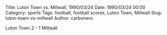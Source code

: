 Title: Luton Town vs. Millwall, 1990/03/24
Date: 1990/03/24 00:00
Category: sports
Tags: football, football scores, Luton Town, Millwall
Slug: luton-town-vs-millwall
Author: carbonero


Luton Town 2 - 1 Millwall

